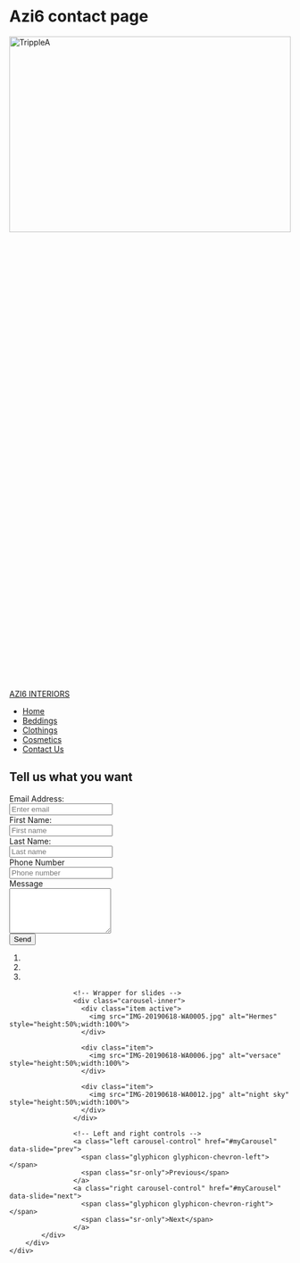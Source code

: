 # Azi6 contact page
<html lang="en">
<head>
  <link rel="icon" href="https://res.cloudinary.com/dhtwv1cwv/image/upload/v1567120562/azi6/trippleA_logo1_ebnu29.png" type="image/gif" sizes="16x16">
  <title>Azi6 | Contact Us</title>
  <meta charset="utf-8">
  <meta name="viewport" content="width=device-width, initial-scale=1">
  <link rel="stylesheet" href="https://maxcdn.bootstrapcdn.com/bootstrap/3.4.0/css/bootstrap.min.css">
  <script src="https://ajax.googleapis.com/ajax/libs/jquery/3.4.1/jquery.min.js"></script>
  <script src="https://maxcdn.bootstrapcdn.com/bootstrap/3.4.0/js/bootstrap.min.js"></script>
</head>
<body>
<img class="img-responsive" img src="https://res.cloudinary.com/dhtwv1cwv/image/upload/v1567120562/azi6/trippleA_logo1_ebnu29.png" alt="TrippleA" style="height:30%;width:100%">
<div class="container">
<nav class="navbar navbar-inverse">
  <div class="container-fluid">
    <div class="navbar-header">
      <a class="navbar-brand" href="#">AZI6 INTERIORS</a>
    </div>
    <ul class="nav navbar-nav">
      <li><a href="file:///C:/Users/Hammed/Documents/TRIPPLEA/look_good_naija.html">Home</a></li>
      <li><a href="file:///C:/Users/Hammed/Documents/TRIPPLEA/Azi6_Beddings.html">Beddings</a></li>
      <li><a href="#">Clothings</a></li>
      <li><a href="#">Cosmetics</a></li>
	  <li class="active"><a href="file:///C:/Users/Hammed/Documents/TRIPPLEA/contact_Us.html">Contact Us</a></li>
    </ul>
  </div>
  
<h2>Tell us what you want</h2>
<div class="container">
	<div class="row">
		<div class="col-sm-8">
			<form class="form-horizontal" action="contact.php" method="post" role="form" id="contact">
				<div class="form-group">
				 <label class="control-label col-sm-2" for="email">Email Address:</label>
				 <div class="col-sm-6">
					<input type="email" class="form-control" id="email" placeholder="Enter email" name="email">
				</div>
				</div>				
				<div class="form-group">
				  <label class="control-label col-sm-2" for="Fstnm">First Name:</label>
				  <div class="col-sm-6">          
					<input type="Firstname" class="form-control" id="Fstnm" placeholder="First name" name="Fstnm">
				  </div>
				</div>
				<div class="form-group">
				  <label class="control-label col-sm-2" for="Lstnm">Last Name:</label>
				  <div class="col-sm-6">
					<input type="Last name" class="form-control" id="Lstnm" placeholder="Last name" name="Lstnm">
				  </div>
				</div>
				<div class="form-group">
				<label class="control-label col-sm-2" for="phn">Phone Number</label>
					<div class="col-sm-6">          
						<input type="phone number" class="form-control" id="phn" placeholder="Phone number" name="phn">
					</div>
				</div>
				<div class="form-group">
				<label class="control-label col-sm-2" for="qty">Message</label>
				    <div class="col-sm-6">
						<textarea class="form-control" rows="5" id="message"></textarea>
					</div>
				</div>
				<div class="form-group">
					<div class="col-sm-offset-2 col-sm-10">
						<button type="send" class="btn btn-primary btn-md">Send</button>
					</div>
				</div>
		  </form>
		</div>
		<div class="col-sm-4">
			<div id="myCarousel" class="carousel slide" data-ride="carousel">
				<!-- Indicators -->
				<ol class="carousel-indicators">
					  <li data-target="#myCarousel" data-slide-to="0" class="active"></li>
					  <li data-target="#myCarousel" data-slide-to="1"></li>
					  <li data-target="#myCarousel" data-slide-to="2"></li>
				</ol>

					<!-- Wrapper for slides -->
					<div class="carousel-inner">
					  <div class="item active">
						<img src="IMG-20190618-WA0005.jpg" alt="Hermes" style="height:50%;width:100%">
					  </div>

					  <div class="item">
						<img src="IMG-20190618-WA0006.jpg" alt="versace" style="height:50%;width:100%">
					  </div>
					
					  <div class="item">
						<img src="IMG-20190618-WA0012.jpg" alt="night sky" style="height:50%;width:100%">
					  </div>
					</div>

					<!-- Left and right controls -->
					<a class="left carousel-control" href="#myCarousel" data-slide="prev">
					  <span class="glyphicon glyphicon-chevron-left"></span>
					  <span class="sr-only">Previous</span>
					</a>
					<a class="right carousel-control" href="#myCarousel" data-slide="next">
					  <span class="glyphicon glyphicon-chevron-right"></span>
					  <span class="sr-only">Next</span>
					</a>
			</div>
		</div>
	</div>
</div>
</body>
</html>
